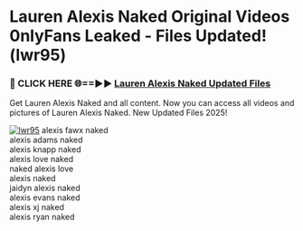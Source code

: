 # Lauren Alexis Naked Original Videos 0nlyFans Leaked - Files Updated! (lwr95)

<h3>🔴 CLICK HERE 🌐==►► <a href="https://tinyurl.com/yckcrads" rel="nofollow">Lauren Alexis Naked Updated Files</a></h3>

Get Lauren Alexis Naked and all content. Now you can access all videos and pictures of Lauren Alexis Naked. New Updated Files 2025!

[![lwr95](https://i.imgur.com/hpKpOFt.gif)](https://tinyurl.com/yckcrads)
alexis fawx naked<br>
alexis adams naked<br>
alexis knapp naked<br>
alexis love naked<br>
naked alexis love<br>
alexis naked<br>
jaidyn alexis naked<br>
alexis evans naked<br>
alexis xj naked<br>
alexis ryan naked